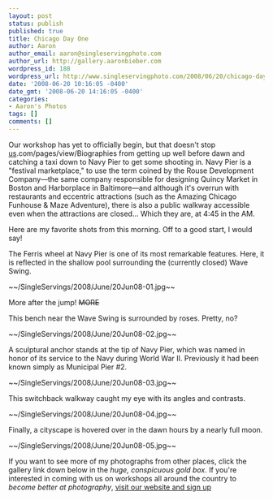 ```yaml
---
layout: post
status: publish
published: true
title: Chicago Day One
author: Aaron
author_email: aaron@singleservingphoto.com
author_url: http://gallery.aaronbieber.com
wordpress_id: 188
wordpress_url: http://www.singleservingphoto.com/2008/06/20/chicago-day-one/
date: '2008-06-20 10:16:05 -0400'
date_gmt: '2008-06-20 14:16:05 -0400'
categories:
- Aaron's Photos
tags: []
comments: []
---
```

Our workshop has yet to officially begin, but that doesn't stop
[us](http://artphotoworkshops).com/pages/view/Biographies from getting up
well before dawn and catching a taxi down to Navy Pier to get some
shooting in. Navy Pier is a "festival marketplace," to use the term
coined by the Rouse Development Company—the same company responsible for
designing Quincy Market in Boston and Harborplace in Baltimore—and
although it's overrun with restaurants and eccentric attractions (such
as the Amazing Chicago Funhouse & Maze Adventure), there is also a
public walkway accessible even when the attractions are closed... Which
they are, at 4:45 in the AM.

Here are my favorite shots from this morning. Off to a good start, I
would say!

The Ferris wheel at Navy Pier is one of its most remarkable features.
Here, it is reflected in the shallow pool surrounding the (currently
closed) Wave Swing.

\~\~/SingleServings/2008/June/20Jun08-01.jpg\~\~

More after the jump! ~~MORE~~

This bench near the Wave Swing is surrounded by roses. Pretty, no?

\~\~/SingleServings/2008/June/20Jun08-02.jpg\~\~

A sculptural anchor stands at the tip of Navy Pier, which was named in
honor of its service to the Navy during World War II. Previously it had
been known simply as Municipal Pier \#2.

\~\~/SingleServings/2008/June/20Jun08-03.jpg\~\~

This switchback walkway caught my eye with its angles and contrasts.

\~\~/SingleServings/2008/June/20Jun08-04.jpg\~\~

Finally, a cityscape is hovered over in the dawn hours by a nearly full
moon.

\~\~/SingleServings/2008/June/20Jun08-05.jpg\~\~

If you want to see more of my photographs from other places, click the
gallery link down below in the *huge, conspicuous gold box*. If you're
interested in coming with us on workshops all around the country to
*become better at photography*, [visit our website and sign
up](http://artphotoworkshops.com!)
